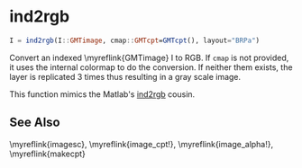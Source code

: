 # ind2rgb

```julia
I = ind2rgb(I::GMTimage, cmap::GMTcpt=GMTcpt(), layout="BRPa")
```

Convert an indexed \myreflink{GMTimage} I to RGB. If `cmap` is not provided, it uses the internal colormap to do the conversion.
If neither them exists, the layer is replicated 3 times thus resulting in a gray scale image.

This function mimics the Matlab's [ind2rgb](https://www.mathworks.com/help/matlab/ref/ind2rgb.html) cousin.


See Also
--------

\myreflink{imagesc}, \myreflink{image_cpt!}, \myreflink{image_alpha!}, \myreflink{makecpt}
